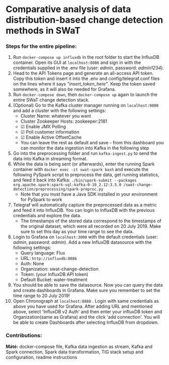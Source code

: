 # Comparative analysis of data distribution-based change detection methods in SWaT
### Steps for the entire pipeline:
1. Run ```docker-compose up influxdb``` in the root folder to start the InfluxDB container. Open its GUI at ```localhost:8086``` and sign in with the credentials supplied in the .env file (user: _admin_, password: _admin1234_).
2. Head to the API Tokens page and generate an all-access API token. Copy this token and insert it into the .env and config/telegraf.conf files on the lines where it says _"insert\_token_here"_. Keep the token saved somewhere, as it will also be needed for Grafana.
3. Run ```docker-compose down```, then ```docker-compose up``` again to launch the entire SWaT change detection stack.
4. (Optional) Go to the Kafka cluster manager running on ```localhost:9000``` and add a cluster with the following settings:
    - Cluster Name: whatever you want
    - Cluster Zookeeper Hosts: zookeeper:2181
    - ☑ Enable JMX Polling
    - ☑ Poll customer information
    - ☑ Enable Active OffsetCache
    - You can leave the rest as default and save - from this dashboard you can monitor the data ingestion into Kafka in the following step
5. Go into the preprocessing folder and run ```kafka-ingest.py``` to send the data into Kafka in streaming format.
6. While the data is being sent (or afterwards), enter the running Spark container with ```docker exec -it swat-spark bash``` and execute the following PySpark script to preprocess the data, get running statistics, and feed it back into Kafka: ```./bin/spark-submit --packages org.apache.spark:spark-sql-kafka-0-10_2.12:3.5.0 /swat-change-detection/preprocessing/spark-preproc.py```
    - Note that you must have a Java SDK installed in your environment for PySpark to work 
7. Telegraf will automatically capture the preprocessed data as a metric and feed it into InfluxDB. You can login to InfluxDB with the previous credentials and explore the data.
    - The timestamps of the stored data correspond to the timestamps of the original dataset, which were all recorded on 20 July 2019. Make sure to set this day as your time range to see the data.
8. Login to Grafana on ```localhost:3000``` with the default credentials (user: _admin_, password: _admin_). Add a new InfluxDB datasource with the following settings:
    - Query language: Flux
    - URL: ```http://influxdb:8086```
    - Auth: None
    - Organization: swat-change-detection
    - Token: (your InfluxDB API token)
    - Default Bucket: water-treatment
9. You should be able to save the datasource. Now you can query the data and create dashboards in Grafana. Make sure you remember to set the time range to 20 July 2019!
10. Open Chronograph at  ```localhost:8888``` . Login with same credentials as above you have used for Grafana. After adding URL and mentioned above, select 'InfluxDB v2 Auth' and then enter your influxDB token and Organization(same as Grafana) and the click 'add connection'. You will be able to create Dashboards after selecting InfluxDB from dropdown.

### Contributions:
**Máté:** docker-compose file, Kafka data ingestion as stream, Kafka and Spark connection, Spark data transformation, TIG stack setup and configuration, readme instructions
